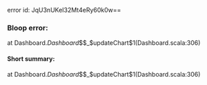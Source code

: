 error id: JqU3nUKeI32Mt4eRy60k0w==
### Bloop error:

at Dashboard$.Dashboard$$$_$updateChart$1(Dashboard.scala:306)
#### Short summary: 

at Dashboard$.Dashboard$$$_$updateChart$1(Dashboard.scala:306)